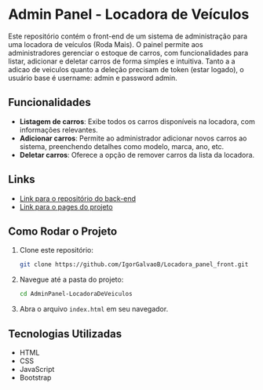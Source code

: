 # Admin Panel - Locadora de Veículos

Este repositório contém o front-end de um sistema de administração para uma locadora de veículos (Roda Mais). O painel permite aos administradores gerenciar o estoque de carros, com funcionalidades para listar, adicionar e deletar carros de forma simples e intuitiva. 
Tanto a a adicao de veiculos quanto a deleção precisam de token (estar logado), o usuário base é username: admin e password admin. 


## Funcionalidades

- **Listagem de carros**: Exibe todos os carros disponíveis na locadora, com informações relevantes.
- **Adicionar carros**: Permite ao administrador adicionar novos carros ao sistema, preenchendo detalhes como modelo, marca, ano, etc.
- **Deletar carros**: Oferece a opção de remover carros da lista da locadora.

## Links

- [Link para o repositório do back-end](https://github.com/IgorGalvaoB/Locadora_panel_front)
- [Link para o pages do projeto](https://github.com/IgorGalvaoB/Locadora_panel_front.git)
## Como Rodar o Projeto

1. Clone este repositório:
   ```bash
   git clone https://github.com/IgorGalvaoB/Locadora_panel_front.git
   ```

2. Navegue até a pasta do projeto:
   ```bash
   cd AdminPanel-LocadoraDeVeiculos
   ```

3. Abra o arquivo `index.html` em seu navegador.

## Tecnologias Utilizadas

- HTML
- CSS
- JavaScript
- Bootstrap
